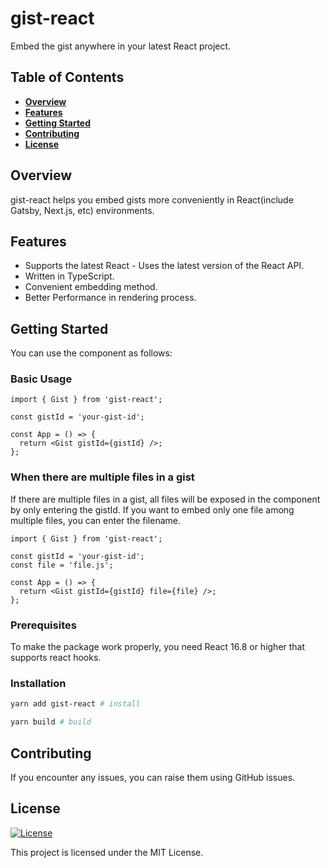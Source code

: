 # gist-react

Embed the gist anywhere in your latest React project.

## Table of Contents

- **[Overview](#overview)**
- **[Features](#features)**
- **[Getting Started](#getting-started)**
- **[Contributing](#contributing)**
- **[License](#license)**

## Overview

gist-react helps you embed gists more conveniently in React(include Gatsby, Next.js, etc) environments.

## Features

- Supports the latest React - Uses the latest version of the React API.
- Written in TypeScript.
- Convenient embedding method.
- Better Performance in rendering process.

## Getting Started

You can use the component as follows:

### Basic Usage

```tsx
import { Gist } from 'gist-react';

const gistId = 'your-gist-id';

const App = () => {
  return <Gist gistId={gistId} />;
};
```

### When there are multiple files in a gist

If there are multiple files in a gist, all files will be exposed in the component by only entering the gistId. If you want to embed only one file among multiple files, you can enter the filename.

```tsx
import { Gist } from 'gist-react';

const gistId = 'your-gist-id';
const file = 'file.js';

const App = () => {
  return <Gist gistId={gistId} file={file} />;
};
```

### Prerequisites

To make the package work properly, you need React 16.8 or higher that supports react hooks.

### Installation

```bash
yarn add gist-react # install

yarn build # build
```

## Contributing

If you encounter any issues, you can raise them using GitHub issues.

## License

[![License](https://img.shields.io/badge/License-MIT-blue.svg)](LICENSE)

This project is licensed under the MIT License.
